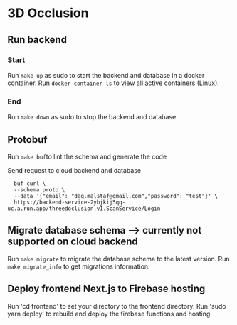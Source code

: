 # 3D Occlusion

## Run backend

### Start
Run `make up` as sudo to start the backend and database in a docker container.
Run `docker container ls` to view all active containers (Linux).

### End
Run `make down` as sudo to stop the backend and database.


## Protobuf
Run `make buf`to lint the schema and generate the code

Send request to cloud backend and database
``` 
  buf curl \
  --schema proto \
  --data '{"email": "dag.malstaf@gmail.com","password": "test"}' \
  https://backend-service-2ybjkij5qq-uc.a.run.app/threedoclusion.v1.ScanService/Login
```

## Migrate database schema --> currently not supported on cloud backend
Run `make migrate` to migrate the database schema to the latest version.
Run `make migrate_info` to get migrations information.


## Deploy frontend Next.js to Firebase hosting
Run 'cd frontend' to set your directory to the frontend directory.
Run 'sudo yarn deploy' to rebuild and deploy the firebase functions and hosting.